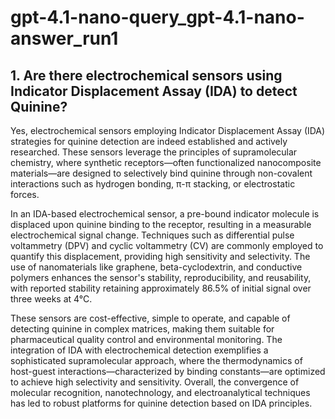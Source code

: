 # gpt-4.1-nano-query_gpt-4.1-nano-answer_run1

## 1. Are there electrochemical sensors using Indicator Displacement Assay (IDA) to detect Quinine?

Yes, electrochemical sensors employing Indicator Displacement Assay (IDA) strategies for quinine detection are indeed established and actively researched. These sensors leverage the principles of supramolecular chemistry, where synthetic receptors—often functionalized nanocomposite materials—are designed to selectively bind quinine through non-covalent interactions such as hydrogen bonding, π-π stacking, or electrostatic forces. 

In an IDA-based electrochemical sensor, a pre-bound indicator molecule is displaced upon quinine binding to the receptor, resulting in a measurable electrochemical signal change. Techniques such as differential pulse voltammetry (DPV) and cyclic voltammetry (CV) are commonly employed to quantify this displacement, providing high sensitivity and selectivity. The use of nanomaterials like graphene, beta-cyclodextrin, and conductive polymers enhances the sensor's stability, reproducibility, and reusability, with reported stability retaining approximately 86.5% of initial signal over three weeks at 4°C.

These sensors are cost-effective, simple to operate, and capable of detecting quinine in complex matrices, making them suitable for pharmaceutical quality control and environmental monitoring. The integration of IDA with electrochemical detection exemplifies a sophisticated supramolecular approach, where the thermodynamics of host-guest interactions—characterized by binding constants—are optimized to achieve high selectivity and sensitivity. Overall, the convergence of molecular recognition, nanotechnology, and electroanalytical techniques has led to robust platforms for quinine detection based on IDA principles.

